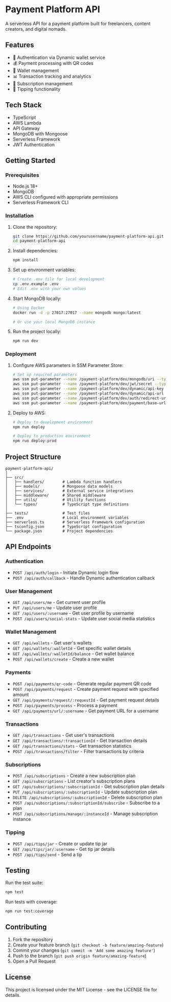 # Payment Platform API

A serverless API for a payment platform built for freelancers, content creators, and digital nomads.

## Features

- 🔐 Authentication via Dynamic wallet service
- 💰 Payment processing with QR codes
- 👛 Wallet management
- 📊 Transaction tracking and analytics
- 🔄 Subscription management
- 💸 Tipping functionality

## Tech Stack

- TypeScript
- AWS Lambda
- API Gateway
- MongoDB with Mongoose
- Serverless Framework
- JWT Authentication

## Getting Started

### Prerequisites

- Node.js 18+
- MongoDB
- AWS CLI configured with appropriate permissions
- Serverless Framework CLI

### Installation

1. Clone the repository:
   ```bash
   git clone https://github.com/yourusername/payment-platform-api.git
   cd payment-platform-api
   ```

2. Install dependencies:
   ```bash
   npm install
   ```

3. Set up environment variables:
   ```bash
   # Create .env file for local development
   cp .env.example .env
   # Edit .env with your own values
   ```

4. Start MongoDB locally:
   ```bash
   # Using Docker
   docker run -d -p 27017:27017 --name mongodb mongo:latest 
   
   # Or use your local MongoDB instance
   ```

5. Run the project locally:
   ```bash
   npm run dev
   ```

### Deployment

1. Configure AWS parameters in SSM Parameter Store:
   ```bash
   # Set up required parameters
   aws ssm put-parameter --name /payment-platform/dev/mongodb/uri --type SecureString --value "your-mongodb-connection-string"
   aws ssm put-parameter --name /payment-platform/dev/jwt/secret --type SecureString --value "your-jwt-secret"
   aws ssm put-parameter --name /payment-platform/dev/dynamic/api-key --type SecureString --value "your-dynamic-api-key"
   aws ssm put-parameter --name /payment-platform/dev/dynamic/api-url --type String --value "https://api.dynamic.xyz"
   aws ssm put-parameter --name /payment-platform/dev/auth/redirect-url --type String --value "https://app.payment-platform.com/auth/callback"
   aws ssm put-parameter --name /payment-platform/dev/payment/base-url --type String --value "https://app.payment-platform.com"
   ```

2. Deploy to AWS:
   ```bash
   # Deploy to development environment
   npm run deploy
   
   # Deploy to production environment
   npm run deploy:prod
   ```

## Project Structure

```
payment-platform-api/
│
├── src/
│   ├── handlers/        # Lambda function handlers
│   ├── models/          # Mongoose data models
│   ├── services/        # External service integrations
│   ├── middleware/      # Shared middleware
│   ├── utils/           # Utility functions
│   └── types/           # TypeScript type definitions
│
├── tests/               # Test files
├── .env                 # Local environment variables
├── serverless.ts        # Serverless Framework configuration
├── tsconfig.json        # TypeScript configuration
└── package.json         # Project dependencies
```

## API Endpoints

### Authentication

- `POST /api/auth/login` - Initiate Dynamic login flow
- `POST /api/auth/callback` - Handle Dynamic authentication callback

### User Management

- `GET /api/users/me` - Get current user profile
- `PUT /api/users/me` - Update user profile
- `GET /api/users/:username` - Get user profile by username
- `POST /api/users/social-stats` - Update user social media statistics

### Wallet Management

- `GET /api/wallets` - Get user's wallets
- `GET /api/wallets/:walletId` - Get specific wallet details
- `GET /api/wallets/:walletId/balance` - Get wallet balance
- `POST /api/wallets/create` - Create a new wallet

### Payments

- `POST /api/payments/qr-code` - Generate regular payment QR code
- `POST /api/payments/request` - Create payment request with specified amount
- `GET /api/payments/request/:requestId` - Get payment request details
- `POST /api/payments/process` - Process a payment
- `GET /api/payments/url/:username` - Get payment URL for a username

### Transactions

- `GET /api/transactions` - Get user's transactions
- `GET /api/transactions/:transactionId` - Get transaction details
- `GET /api/transactions/stats` - Get transaction statistics
- `POST /api/transactions/filter` - Filter transactions by criteria

### Subscriptions

- `POST /api/subscriptions` - Create a new subscription plan
- `GET /api/subscriptions` - List creator's subscription plans
- `GET /api/subscriptions/:subscriptionId` - Get subscription plan details
- `PUT /api/subscriptions/:subscriptionId` - Update subscription plan
- `DELETE /api/subscriptions/:subscriptionId` - Delete subscription plan
- `POST /api/subscriptions/:subscriptionId/subscribe` - Subscribe to a plan
- `POST /api/subscriptions/manage/:instanceId` - Manage subscription instance

### Tipping

- `POST /api/tips/jar` - Create or update tip jar
- `GET /api/tips/jar/:username` - Get tip jar details
- `POST /api/tips/send` - Send a tip

## Testing

Run the test suite:

```bash
npm test
```

Run tests with coverage:

```bash
npm run test:coverage
```

## Contributing

1. Fork the repository
2. Create your feature branch (`git checkout -b feature/amazing-feature`)
3. Commit your changes (`git commit -m 'Add some amazing feature'`)
4. Push to the branch (`git push origin feature/amazing-feature`)
5. Open a Pull Request

## License

This project is licensed under the MIT License - see the LICENSE file for details.